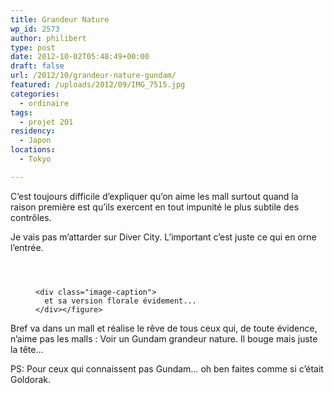```yaml
---
title: Grandeur Nature
wp_id: 2573
author: philibert
type: post
date: 2012-10-02T05:48:49+00:00
draft: false
url: /2012/10/grandeur-nature-gundam/
featured: /uploads/2012/09/IMG_7515.jpg
categories:
  - ordinaire
tags:
  - projet 201
residency:
  - Japon
locations:
  - Tokyo

---
```

C&rsquo;est toujours difficile d&rsquo;expliquer qu&rsquo;on aime les mall surtout quand la raison première est qu&rsquo;ils exercent en tout impunité le plus subtile des contrôles.

Je vais pas m&rsquo;attarder sur Diver City. L&rsquo;important c&rsquo;est juste ce qui en orne l&rsquo;entrée. 

<div class="gallery-container">
  <div class="gallery">
    <figure class="image-frame landscape"> <img src="/uploads/2012/09/IMG_7515-650x487.jpg" alt="" /> </figure> <figure class="image-frame landscape"> <img src="/uploads/2012/09/IMG_7517-650x487.jpg" alt="" /> </figure> <figure class="image-frame landscape"> <img src="/uploads/2012/09/IMG_7516-650x487.jpg" alt="" /> 
    
    <div class="image-caption">
      et sa version florale évidement...
    </div></figure>
  </div>
</div>

Bref va dans un mall et réalise le rêve de tous ceux qui, de toute évidence, n&rsquo;aime pas les malls : Voir un Gundam grandeur nature. Il bouge mais juste la tête&#8230;

PS: Pour ceux qui connaissent pas Gundam&#8230; oh ben faites comme si c&rsquo;était Goldorak.
